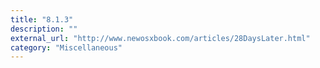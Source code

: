 ```yaml
---
title: "8.1.3"
description: ""
external_url: "http://www.newosxbook.com/articles/28DaysLater.html"
category: "Miscellaneous"
---
```

